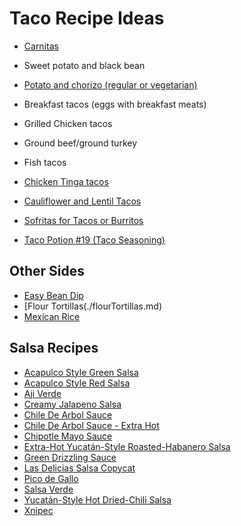 # Taco Recipe Ideas

- [Carnitas](./SlowCookerPorkCarnitas.md) 
- Sweet potato and black bean
- [Potato and chorizo (regular or vegetarian)](./PotatoAndChorizoTacos.md)
- Breakfast tacos (eggs with breakfast meats)
- Grilled Chicken tacos
- Ground beef/ground turkey
- Fish tacos
- [Chicken Tinga tacos](./chickentinga.md)
- [Cauliflower and Lentil Tacos](./CauliflowerAndLentilTacos.md)
- [Sofritas for Tacos or Burritos](./sofritas.md)

- [Taco Potion #19 (Taco Seasoning)](./TacoSeasoning.md)


## Other Sides
- [Easy Bean Dip](./easyBeanDip.md)
- [Flour Tortillas(./flourTortillas.md)
- [Mexican Rice](./mexicanRice.md)

## Salsa Recipes
- [Acapulco Style Green Salsa](./acapulcoGreenSalsa.md)
- [Acapulco Style Red Salsa](./acapulcoRedSalsa.md)
- [Aji Verde](./ajiVerde.md)
- [Creamy Jalapeno Salsa](./creamyJalapenoSalsa.md)
- [Chile De Arbol Sauce](/chileDeArbolSauce.md)
- [Chile De Arbol Sauce - Extra Hot](./chileDeArbolSauceExtraHot.md)
- [Chipotle Mayo Sauce](./chipotleMayoSauce.md)
- [Extra-Hot Yucatán-Style Roasted-Habanero Salsa](./extraHotYucatanStyleRoastedHabaneroSalsa.md)
- [Green Drizzling Sauce](./greenDrizzlingSauce.md)
- [Las Delicias Salsa Copycat](./lasDeliciasSalsaCopycat.md)
- [Pico de Gallo](./classicPicoDeGallo.md)
- [Salsa Verde](./salsaVerde.md)
- [Yucatán-Style Hot Dried-Chili Salsa](./yucatanStyleHotDriedChiliSalsa.md)
- [Xnipec](./xnipec.md)